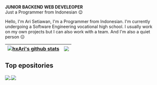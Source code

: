 
**JUNIOR BACKEND WEB DEVELEOPER**<br/>
Just a Programmer from Indonesian 😉

Hello, I'm Ari Setiawan, I'm a Programmer from Indonesian. I'm currently undergoing a Software Engineering vocational high school. I usually work on my own projects but I can also work with a team. And I'm also a quiet person 😐

| <a href="https://github.com/hxari"><img align="center" src="https://github-readme-stats.vercel.app/api?username=hxari&show_icons=true&include_all_commits=true&hide_border=true&bg_color=0D1017&title_color=8490ff&text_color=ffffff&icon_color=007bff" alt="hxAri's github stats" /></a> | <a href="https://github.com/hxari"><img align="center" src="https://github-readme-stats.vercel.app/api/top-langs/?username=hxari&layout=compact&&hide_border=true&bg_color=0D1017&title_color=8490ff&text_color=ffffff" /></a> |
| ------------- | ------------- |

## Top epositories
<a href="https://github.com/hxari/yume">
  <img align="center" src="https://github-readme-stats.vercel.app/api/pin/?username=hxari&repo=yume&title_color=007bff&text_color=ffffff&icon_color=8490ff&bg_color=0D1017&hide_border=true" />
</a>
<a href="https://github.com/hxari/sheru">
  <img align="center" src="https://github-readme-stats.vercel.app/api/pin/?username=hxari&repo=sheru&title_color=007bff&text_color=ffffff&icon_color=8490ff&bg_color=0D1017&hide_border=true" />
</a>

